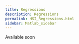 ```yaml
---
title: Regressions
description: Regressions
permalink: HSI_Regressions.html
sidebar: Matlab_sidebar
---
```


Available soon
